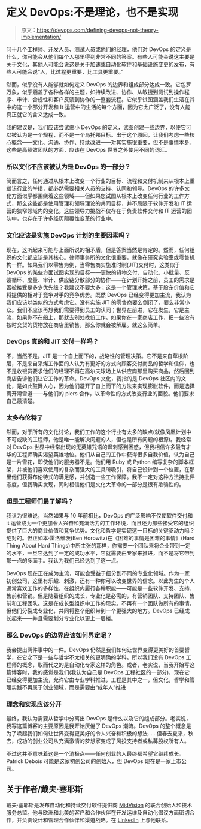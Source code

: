 # 定义 DevOps:不是理论，也不是实现

> 原文：<https://devops.com/defining-devops-not-theory-implementation/>

问十几个工程师、开发人员、测试人员或他们的经理，他们对 DevOps 的定义是什么，你可能会从他们每个人那里得到非常不同的答案。有些人可能会说这主要是关于文化，其他人可能会说这是关于加速或自动化软件和基础设施变更的发布，有些人可能会说“人，比过程更重要，比工具更重要。”

然而，似乎没有人能够就如何定义 DevOps 的边界和组成部分达成一致。它包罗万象，似乎涵盖了各种各样的主题，如持续改进、协作、从敏捷到测试到操作程序、审计、合规性和客户反馈到协作的一整套流程。它似乎试图涵盖我们生活在其中的这一小部分开发和 It 运营中的生活的每个方面，因为它太广泛了，没有人能真正就它的含义达成一致。

我的建议是，我们应该尝试缩小 DevOps 的定义，试图创建一些边界，以便它可以被认为是一个规程，而不是一个乌托邦目标。出于这个原因，让我们考虑一些核心概念——文化、沟通、协作、持续改进——对其实施很重要，但不是事情本身。这些是高绩效团队的方面，应该在 DevOps 世界之外使用不同的词汇。

### 所以文化不应该被认为是 DevOps 的一部分？

简而言之，任何通过从根本上改变一个行业的目标、流程和交付机制来从根本上重塑该行业的举措，都必然需要相关人员的支持、认同和领导。DevOps 的许多文化方面似乎都围绕着这些领域——但如果您试图从根本上改变任何行业的工作方式，那么这些都是使用管理和领导理论的共同目标，并不局限于软件开发和 IT 运营的狭窄领域内的变化。这些领导力挑战不仅存在于负责软件交付和 IT 运营的团队中，也存在于许多经历颠覆性变革的行业中。

### 文化应该是实施 DevOps 计划的主要因素吗？

现在，这听起来可能与上面所说的相矛盾，但是答案当然是肯定的。然而，任何组织的文化都应该是其核心。律师事务所的文化很重要，就像在研究实验室或零售机构一样。如果我们以零售为例，当零售商实施准时制(JIT)交付时，这类似于 DevOps 的某些方面试图实现的目标——更快的货物交付、自动化、小批量、反馈循环、度量、审计、供应链分散部分的协作——在计划开始之前，员工的需求是否被接受是多少优先级？我建议不要太多；这是一个管理决策，基于股东价值和它将提供的相对于竞争对手的竞争优势。既然 DevOps 已经变得更加主流，我认为我们应该以类似的方式考虑它。没有实施 JIT 的零售商要么倒闭了，要么非常小众。我们不应该再想我们需要得到员工的认同；世界在前进，它在发生，它是主流，如果你不在船上，那就去别处找份工作。如果你在一家商店工作，把一些没有按时交货的货物放在商店里销售，那么你就会被解雇。就这么简单。

### DevOps 真的和 JIT 交付一样吗？

不，当然不是。JIT 是一个自上而下的，战略性的管理决策。它不是来自草根阶层，不是来自采煤工作面的人认为有更好的方式向顾客交付商品的哲学和信仰，也不是收银员要求他们的经理不再在高尔夫球场上从供应商那里购买商品，然后回到商店告诉他们让它工作的革命。DevOps 文化，我指的是 DevOps 社区内的文化，是如此鼓舞人心，因为他们避开了自上而下的方法来实现膨胀软件，而是选择离开滑雪道——与他们的 piers 合作，以革命性的方式改变行业的面貌。他们要求自己最清楚。

### 太多布伦特了

然而，对于所有的文化讨论，我们工作的这个行业有太多的缺点(就像凤凰计划中不可或缺的工程师，他是唯一能解决问题的人，但也是所有问题的根源)。我经常对 DevOps 世界中经常出现的无英雄咒语的讽刺感到困惑，但我相信许多最有才华的工程师确实渴望英雄地位。他们从自己的工作中获得很多自我价值，认为自己是一片雪花，即使他们的服务器不是。他们用 Ruby 或 Python 编写复杂的脚本框架，并被他们喜欢使用的复杂而强大的工具所吸引，将自己设计到一个位置，在那里他们获得布伦特式的满足感，并创造一些工作保障。我不一定对这种方法持批评态度，但我确实发现，同时相信他们是文化大革命的一部分是很有欺骗性的。

### 但是工程师们最了解吗？

我认为很难说，当然如果与 10 年前相比，DevOps 的广泛影响不仅使软件交付和 it 运营成为一个更加令人兴奋和充满活力的工作环境，而且还为那些接受它的组织提供了巨大的商业价值和竞争优势。文化和哲学是实现这一目标的关键驱动力吗？绝对的。但正如本·霍洛维茨(Ben Horowitz)在《困难的事情是困难的事情》(Hard Thing About Hard Things)中所主张的那样，你需要一个团队来将企业带到一定的水平，一旦它达到了一定的成功水平，它就需要由专家来推进，而不是将它带到那一点的多面手。我认为我们已经达到了这一点。

DevOps 现在正在成为主流，可能会受益于细分到不同的专业化领域。作为一家初创公司，这里有乐趣、刺激，还有一种你可以改变世界的信念。以此为生的个人通常喜欢工作的多样性，在组织内履行各种职能——可能是一些软件开发、支持、售前和营销。但是随着组织的成长，专业化是必需的，有营销团队、支持团队、售前和工程团队。这是在成长型组织中工作的现实。不再有一个团队做所有的事情，但他们分裂成专业化，共同将整个组织带到一个更强大的地方。DevOps 已经成长起来——并且需要划分专业化以更上一层楼。

### 那么 DevOps 的边界应该如何界定呢？

我会提出两件事中的一件。DevOps 仍然是我们如何让世界变得更美好的首要哲学，在它之下是一些与哲学不太相关的更明确的学科。所以我们没有 DevOps 工程师的概念，取而代之的是自动化专家这样的角色。或者，老实说，当我开始写这篇博客时，我的感觉是我们(我认为自己是 DevOps 工程社区的一部分)，现在它已经变得更加主流，允许它由专业学科推进，工程是其中之一，但文化，哲学和管理实践不再属于创业领域，而是需要由“成年人”推进

### 理念和实现应该分开

最终，我认为需要从哲学中分离出 DevOps 是什么以及它的组成部分。老实说，我写这篇博客的主要原因是我开始厌倦了 DevOps 潮流。DevOps 的整个概念是为了唤起我们如何让世界变得更美好的令人兴奋和积极的想法……但春去夏来，秋去，成功的创业公司从充满激情的梦想家变成了风投支持者或私募股权所有人。

不过这并不意味着这是一个消极点——任何创业的人最终都希望它继续成长。Patrick Debois 可能是这家初创公司的创始人，但 DevOps 现在是一家上市公司。

## 关于作者/戴夫·塞耶斯

戴夫·塞耶斯是发布自动化和持续交付软件提供商 [MidVision](http://www.midvision.com/) 的联合创始人和技术服务总监。他与欧洲和北美的客户和合作伙伴在开发运维及自动化倡议方面密切合作，并负责设计和管理合作伙伴和渠道战略。在 [LinkedIn](https://www.linkedin.com/in/sayersdavid) 上与他联系。